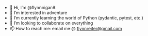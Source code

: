 - 👋 Hi, I’m @flynnnigan8
- 👀 I’m interested in adventure
- 🌱 I’m currently learning the world of Python (pydantic, pytest, etc.)
- 💞️ I’m looking to collaborate on everything
- 📫 How to reach me: email me @ flynnreiter@gmail.com

<!---
flynnnigan8/flynnnigan8 is a ✨ special ✨ repository because its `README.md` (this file) appears on your GitHub profile.
You can click the Preview link to take a look at your changes.
--->
